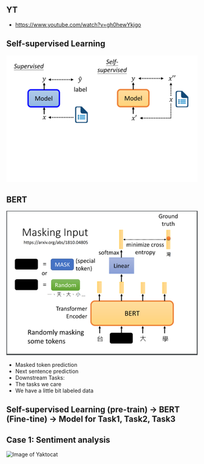 ## YT  
  * https://www.youtube.com/watch?v=gh0hewYkjgo  

## Self-supervised Learning  
![Image of Yaktocat](https://github.com/ting-chih/NTU-ML2021spring/blob/main/image/self-supervised%20learning.png)  

## BERT  
![Image of Yaktocat](https://github.com/ting-chih/NTU-ML2021spring/blob/main/image/BERT.png)  
 * Masked token prediction  
 * Next sentence prediction  
 * Downstream Tasks:  
  * The tasks we care  
  * We have a little bit labeled data  

## Self-supervised Learning (pre-train) -> BERT (Fine-tine) -> Model for Task1, Task2, Task3  

## Case 1: Sentiment analysis  
![Image of Yaktocat]()  
